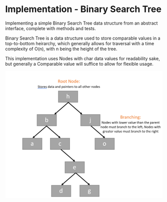 # Implementation - Binary Search Tree
Implementing a simple Binary Search Tree data structure from an abstract interface, complete with methods and tests.

Binary Search Tree is a data structure used to store comparable values in a top-to-bottom heirarchy, which generally allows for traversal with a time complexity of O(n), with n being the height of the tree. 

This implementation uses Nodes with char data values for readability sake, but generally a Comparable value will suffice to allow for flexible usage.

![Visualizer](./Visualizer.png)
